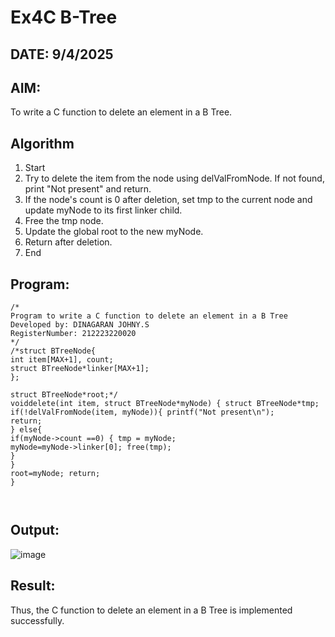 # Ex4C B-Tree
## DATE: 9/4/2025
## AIM:
To write a C function to delete an element in a B Tree.
## Algorithm
1.	Start
2.	Try to delete the item from the node using delValFromNode. If not found, print "Not present" and return.
3.	If the node's count is 0 after deletion, set tmp to the current node and update myNode to its first linker child.
4.	Free the tmp node.
5.	Update the global root to the new myNode.
6.	Return after deletion.
7.	End
 

## Program:
```
/*
Program to write a C function to delete an element in a B Tree
Developed by: DINAGARAN JOHNY.S
RegisterNumber: 212223220020
*/
/*struct BTreeNode{
int item[MAX+1], count;
struct BTreeNode*linker[MAX+1];
};

struct BTreeNode*root;*/
voiddelete(int item, struct BTreeNode*myNode) { struct BTreeNode*tmp; if(!delValFromNode(item, myNode)){ printf("Not present\n");
return;
} else{
if(myNode->count ==0) { tmp = myNode;
myNode=myNode->linker[0]; free(tmp);
}
}
root=myNode; return;
}
 


```

## Output:

![image](https://github.com/user-attachments/assets/f83f4f79-60d5-45f2-81e0-fc4130543b39)


## Result:
Thus, the C function to delete an element in a B Tree is implemented successfully.
